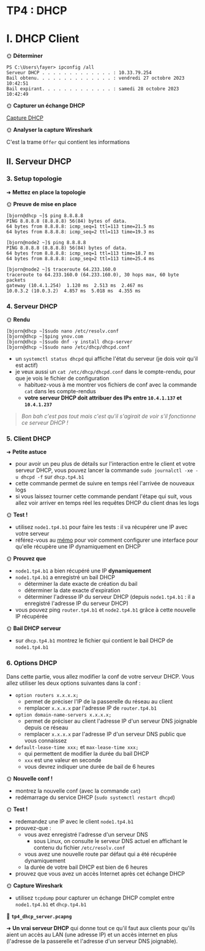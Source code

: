 # TP4 : DHCP


# I. DHCP Client

🌞 **Déterminer**
```
PS C:\Users\fayer> ipconfig /all
Serveur DHCP . . . . . . . . . . . . . : 10.33.79.254
Bail obtenu. . . . . . . . . . . . . . : vendredi 27 octobre 2023 10:42:51
Bail expirant. . . . . . . . . . . . . : samedi 28 octobre 2023 10:42:49
```
🌞 **Capturer un échange DHCP**

[Capture DHCP](./tp4_dhcp_client.pcapng)

🌞 **Analyser la capture Wireshark**

C'est la trame `Offer` qui contient les informations

## II. Serveur DHCP

### 3. Setup topologie

➜ **Mettez en place la topologie**

🌞 **Preuve de mise en place**
```
[bjorn@dhcp ~]$ ping 8.8.8.8
PING 8.8.8.8 (8.8.8.8) 56(84) bytes of data.
64 bytes from 8.8.8.8: icmp_seq=1 ttl=113 time=21.5 ms
64 bytes from 8.8.8.8: icmp_seq=2 ttl=113 time=19.3 ms
```
```
[bjorn@node2 ~]$ ping 8.8.8.8
PING 8.8.8.8 (8.8.8.8) 56(84) bytes of data.
64 bytes from 8.8.8.8: icmp_seq=1 ttl=113 time=18.7 ms
64 bytes from 8.8.8.8: icmp_seq=2 ttl=113 time=25.4 ms
```
```
[bjorn@node2 ~]$ traceroute 64.233.160.0
traceroute to 64.233.160.0 (64.233.160.0), 30 hops max, 60 byte packets
gateway (10.4.1.254)  1.120 ms  2.513 ms  2.467 ms
10.0.3.2 (10.0.3.2)  4.857 ms  5.018 ms  4.355 ms
```
### 4. Serveur DHCP

🌞 **Rendu**
```
[bjorn@dhcp ~]$sudo nano /etc/resolv.conf
[bjorn@dhcp ~]$ping ynov.com
[bjorn@dhcp ~]$sudo dnf -y install dhcp-server
[bjorn@dhcp ~]$sudo nano /etc/dhcp/dhcpd.conf
```
- un `systemctl status dhcpd` qui affiche l'état du serveur (je dois voir qu'il est actif)
- je veux aussi un `cat /etc/dhcp/dhcpd.conf` dans le compte-rendu, pour que je vois le fichier de configuration
  - habituez-vous à me montrer vos fichiers de conf avec la commande `cat` dans les compte-rendus
  - **votre serveur DHCP doit attribuer des IPs entre `10.4.1.137`  et `10.4.1.237`**

> *Bon bah c'est pas tout mais c'est qu'il s'agirait de voir s'il fonctionne ce serveur DHCP !*

### 5. Client DHCP

➜ **Petite astuce**

- pour avoir un peu plus de détails sur l'interaction entre le client et votre serveur DHCP, vous pouvez lancer la commande `sudo journalctl -xe -u dhcpd -f` sur `dhcp.tp4.b1`
- cette commande permet de suivre en temps réel l'arrivée de nouveaux logs
- si vous laissez tourner cette commande pendant l'étape qui suit, vous allez voir arriver en temps réel les requêtes DHCP du client dnas les logs

🌞 **Test !**

- utilisez `node1.tp4.b1` pour faire les tests : il va récupérer une IP avec votre serveur
- référez-vous au [mémo](../../cours/memo/rocky_network.md) pour voir comment configurer une interface pour qu'elle récupère une IP dynamiquement en DHCP

🌞 **Prouvez que**

- `node1.tp4.b1` a bien récupéré une IP **dynamiquement**
- `node1.tp4.b1` a enregistré un bail DHCP
  - déterminer la date exacte de création du bail
  - déterminer la date exacte d'expiration
  - déterminer l'adresse IP du serveur DHCP (depuis `node1.tp4.b1` : il a enregistré l'adresse IP du serveur DHCP)
- vous pouvez ping `router.tp4.b1` et `node2.tp4.b1` grâce à cette nouvelle IP récupérée

🌞 **Bail DHCP serveur**

- sur `dhcp.tp4.b1` montrez le fichier qui contient le bail DHCP de `node1.tp4.b1`

### 6. Options DHCP

Dans cette partie, vous allez modifier la conf de votre serveur DHCP. Vous allez utiliser les deux options suivantes dans la conf :

- `option routers x.x.x.x;`
  - permet de préciser l'IP de la passerelle du réseau au client
  - remplacer `x.x.x.x` par l'adresse IP de `router.tp4.b1`
- `option domain-name-servers x.x.x.x;`
  - permet de préciser au client l'adresse IP d'un serveur DNS joignable depuis ce réseau
  - remplacer `x.x.x.x` par l'adresse IP d'un serveur DNS public que vous connaissez
- `default-lease-time xxx;` et `max-lease-time xxx;`
  - qui permettent de modifier la durée du bail DHCP
  - `xxx` est une valeur en seconde
  - vous devrez indiquer une durée de bail de 6 heures

🌞 **Nouvelle conf !**

- montrez la nouvelle conf (avec la commande `cat`)
- redémarrage du service DHCP (`sudo systemctl restart dhcpd`)

🌞 **Test !**

- redemandez une IP avec le client `node1.tp4.b1`
- prouvez-que :
  - vous avez enregistré l'adresse d'un serveur DNS
    - sous Linux, on consulte le serveur DNS actuel en affichant le contenu du fichier `/etc/resolv.conf`
  - vous avez une nouvelle route par défaut qui a été récupérée dynamiquement
  - la durée de votre bail DHCP est bien de 6 heures
- prouvez que vous avez un accès Internet après cet échange DHCP

🌞 **Capture Wireshark**

- utilisez `tcpdump` pour capturer un échange DHCP complet entre `node1.tp4.b1` et `dhcp.tp4.b1`

🦈 **`tp4_dhcp_server.pcapng`**

➜ **Un vrai serveur DHCP** qui donne tout ce qu'il faut aux clients pour qu'ils aient un accès au LAN (une adresse IP) et un accès internet en plus (l'adresse de la passerelle et l'adresse d'un serveur DNS joignable).